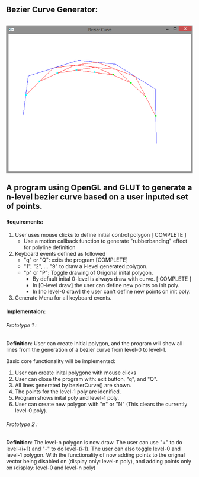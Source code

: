 <h2>Bezier Curve Generator:<h2>

<img src="bezierCurve.PNG"></img>

<p>A program using OpenGL and GLUT to generate a n-level bezier curve based on a user inputed set of points.</p>

<h4><strong>Requirements:</strong></h4>
   <ol>
      <li>User uses mouse clicks to define initial control polygon [ COMPLETE ]
         <ul><li>Use a motion callback function to generate "rubberbanding" effect for polyline definition</li></ul>
      </li>
      <li>Keyboard events defined as followed
      <ul>
         <li>"q" or "Q": exits the program [COMPLETE]</li>
         <li>"1", "2", ... "9" to draw a i-level generated polygon.</li>
         <li>"p" or "P": Toggle drawing of Origonal inital polygon.
            <ul>
            <li>By default inital 0-level is always draw with curve. [ COMPLETE ]</li>
            <li>In [0-level draw] the user can define new points on init poly.</li>
            <li>In [no level-0 draw] the user can't define new points on init poly.</li>
            </ul>
         </li>
      </ul>
      </li>
      <li>Generate Menu for all keyboard events.</li>
   </ol>

<h4><strong>Implementaion:</strong></h4>

<h6><em>Prototype 1 :</em></h6> 

   <p><strong>Definition</strong>: User can create initial polygon, and the program will show all lines from the generation of a bezier curve from level-0 to level-1. </p>
   
   
   <p>Basic core functionality will be implemented:</p>
   <ol>
   <li>User can create inital polygone with mouse clicks</li>
	<li>User can close the program with: exit button, "q", and "Q".</li>
	<li>All lines generated by bezierCurve() are shown.</li>
	<li>The points for the level-1 poly are idenified. </li>
	<li>Program shows inital poly and level-1 poly.</li>
	<li>User can create new polygon with "n" or "N" (This clears the currently level-0 poly).</li>
   </ol>
<h6><em>Prototype 2 :</em></h6> 

<p><strong>Definition</strong>: The level-n polygon is now draw. The user can use "+" to do level-(i+1) and "-" to do level-(i-1). The user can also toggle level-0 and level-1 polygon. With the functionality of now adding points to the orignal vector being disabled on (display only: level-n poly), and adding points only on (display: level-0 and level-n poly)</p>
